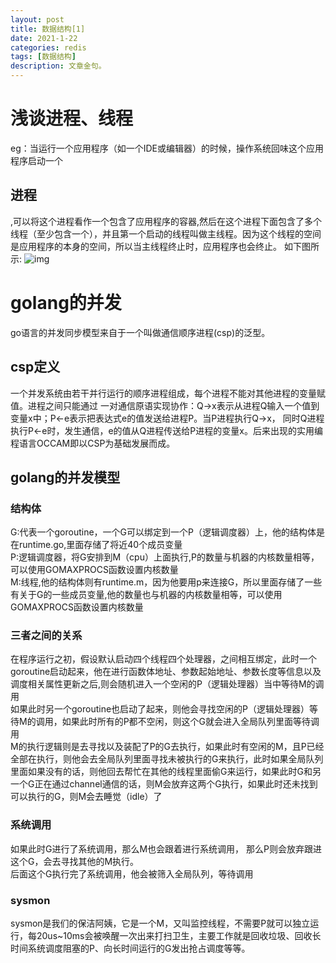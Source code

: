 ```yaml
---
layout: post 
title: 数据结构[1]
date: 2021-1-22 
categories: redis
tags: [数据结构]
description: 文章金句。
---
```


# 浅谈进程、线程 #
eg：当运行一个应用程序（如一个IDE或编辑器）的时候，操作系统回味这个应用程序启动一个<h2>进程</h2>,可以将这个进程看作一个包含了应用程序的容器,然后在这个进程下面包含了多个线程（至少包含一个），并且第一个启动的线程叫做主线程。因为这个线程的空间是应用程序的本身的空间，所以当主线程终止时，应用程序也会终止。
如下图所示:
![img](https://deathlimbo.github.io/img/gro/1.jpg)

# golang的并发 #
go语言的并发同步模型来自于一个叫做通信顺序进程(csp)的泛型。
## csp定义 ##
一个并发系统由若干并行运行的顺序进程组成，每个进程不能对其他进程的变量赋值。进程之间只能通过 一对通信原语实现协作：Q->x表示从进程Q输入一个值到变量x中；P<-e表示把表达式e的值发送给进程P。当P进程执行Q->x， 同时Q进程执行P<-e时，发生通信，e的值从Q进程传送给P进程的变量x。后来出现的实用编程语言OCCAM即以CSP为基础发展而成。
## golang的并发模型 ##
### 结构体 ###
G:代表一个goroutine，一个G可以绑定到一个P（逻辑调度器）上，他的结构体是在runtime.go,里面存储了将近40个成员变量<br>
P:逻辑调度器，将G安排到M（cpu）上面执行,P的数量与机器的内核数量相等，可以使用GOMAXPROCS函数设置内核数量<br>
M:线程,他的结构体则有runtime.m，因为他要用p来连接G，所以里面存储了一些有关于G的一些成员变量,他的数量也与机器的内核数量相等，可以使用GOMAXPROCS函数设置内核数量<br>
### 三者之间的关系 ###
 在程序运行之初，假设默认启动四个线程四个处理器，之间相互绑定，此时一个goroutine启动起来，他在进行函数体地址、参数起始地址、参数长度等信息以及调度相关属性更新之后,则会随机进入一个空闲的P（逻辑处理器）当中等待M的调用<br>
 如果此时另一个goroutine也启动了起来，则他会寻找空闲的P（逻辑处理器）等待M的调用，如果此时所有的P都不空闲，则这个G就会进入全局队列里面等待调用<br>
 M的执行逻辑则是去寻找以及装配了P的G去执行，如果此时有空闲的M，且P已经全部在执行，则他会去全局队列里面寻找未被执行的G来执行，此时如果全局队列里面如果没有的话，则他回去帮忙在其他的线程里面偷G来运行，如果此时G和另一个G正在通过channel通信的话，则M会放弃这两个G执行，如果此时还未找到可以执行的G，则M会去睡觉（idle）了

### 系统调用 ###
如果此时G进行了系统调用，那么M也会跟着进行系统调用， 那么P则会放弃跟进这个G，会去寻找其他的M执行。<br>
后面这个G执行完了系统调用，他会被筛入全局队列，等待调用

### sysmon ###
sysmon是我们的保洁阿姨，它是一个M，又叫监控线程，不需要P就可以独立运行，每20us~10ms会被唤醒一次出来打扫卫生，主要工作就是回收垃圾、回收长时间系统调度阻塞的P、向长时间运行的G发出抢占调度等等。